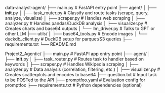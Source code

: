 data-analyst-agent/
├── main.py                  # FastAPI entry point
├── agent/
│   ├── __init__.py
│   ├── task_router.py       # Classify and route tasks (scrape, query, analyze, visualize)
│   ├── scraper.py           # Handles web scraping
│   ├── analyzer.py          # Handles pandas/DuckDB analysis
│   ├── visualizer.py        # Creates charts and base64 outputs
│   └── llm_driver.py        # Talks to GPT or other LLM
├── utils/
│   ├── base64_tools.py      # Encode images
│   └── duckdb_client.py     # DuckDB setup for parquet/S3 queries
├── requirements.txt
└── README.md



Project2_Agentic/
├── main.py                    # FastAPI app entry point
├── agent/
│   ├── __init__.py
│   ├── task_router.py         # Routes task to handler based on keywords
│   ├── scraper.py             # Handles Wikipedia scraping
│   ├── analyzer.py            # Data analysis (correlation, filtering, etc.)
│   ├── visualizer.py          # Creates scatterplots and encodes to base64
├── question.txt               # Input task to be POSTed to the API
├── promptfoo.yaml             # Evaluation config for promptfoo
├── requirements.txt           # Python dependencies (optional)
